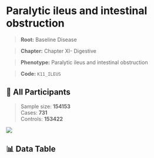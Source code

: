 # Paralytic ileus and intestinal obstruction

> **Root:** Baseline Disease  

> **Chapter:** Chapter XI- Digestive  

> **Phenotype:** Paralytic ileus and intestinal obstruction  

> **Code:** `K11_ILEUS`

## 🧪 All Participants  
> Sample size: **154153**  
> Cases: **731**  
> Controls: **153422**
<img src="/Sensitive/Figures/ALL/Baseline/K11_ILEUS.png"/>

## 📊 Data Table
<CsvTableMRF src="/Sensitive/Data/ALL/Baseline/LG_K11_ILEUS.csv"/>

